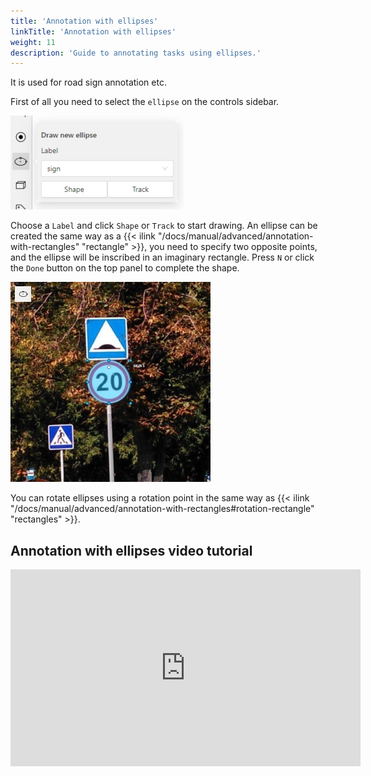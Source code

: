 ```yaml
---
title: 'Annotation with ellipses'
linkTitle: 'Annotation with ellipses'
weight: 11
description: 'Guide to annotating tasks using ellipses.'
---
```


It is used for road sign annotation etc.

First of all you need to select the `ellipse` on the controls sidebar.

![Highlighted "Ellipse" button with open "Draw new ellipse" window](/images/image239.jpg)

Choose a `Label` and click `Shape` or `Track` to start drawing. An ellipse can be created the same way as
a {{< ilink "/docs/manual/advanced/annotation-with-rectangles" "rectangle" >}}, you need to specify two opposite points,
and the ellipse will be inscribed in an imaginary rectangle. Press `N` or click the `Done` button on the top panel
to complete the shape.

![Example of annotation with ellipse shape](/images/image240_mapillary_vistas.jpg)

You can rotate ellipses using a rotation point in the same way as
 {{< ilink "/docs/manual/advanced/annotation-with-rectangles#rotation-rectangle" "rectangles" >}}.

## Annotation with ellipses video tutorial


<!--lint disable maximum-line-length-->

<iframe width="560" height="315" src="https://www.youtube.com/embed/jmwtePYCz94?si=wbfYEX4pzGziXf1Y" title="YouTube video player" frameborder="0" allow="accelerometer; autoplay; clipboard-write; encrypted-media; gyroscope; picture-in-picture; web-share" allowfullscreen></iframe>

<!--lint enable maximum-line-length-->

